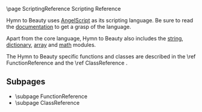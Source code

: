 \page ScriptingReference Scripting Reference

Hymn to Beauty uses [AngelScript](http://www.angelcode.com/angelscript/) as its scripting language. Be sure to read the  [documentation](http://www.angelcode.com/angelscript/sdk/docs/manual/doc_script.html) to get a grasp of the language.

Apart from the core language, Hymn to Beauty also includes the [string](http://www.angelcode.com/angelscript/sdk/docs/manual/doc_datatypes_strings.html), [dictionary](http://www.angelcode.com/angelscript/sdk/docs/manual/doc_addon_dict.html), [array](http://www.angelcode.com/angelscript/sdk/docs/manual/doc_addon_array.html) and [math](http://www.angelcode.com/angelscript/sdk/docs/manual/doc_addon_math.html) modules.

The Hymn to Beauty specific functions and classes are described in the \ref FunctionReference and the \ref ClassReference .

## Subpages
 - \subpage FunctionReference
 - \subpage ClassReference
